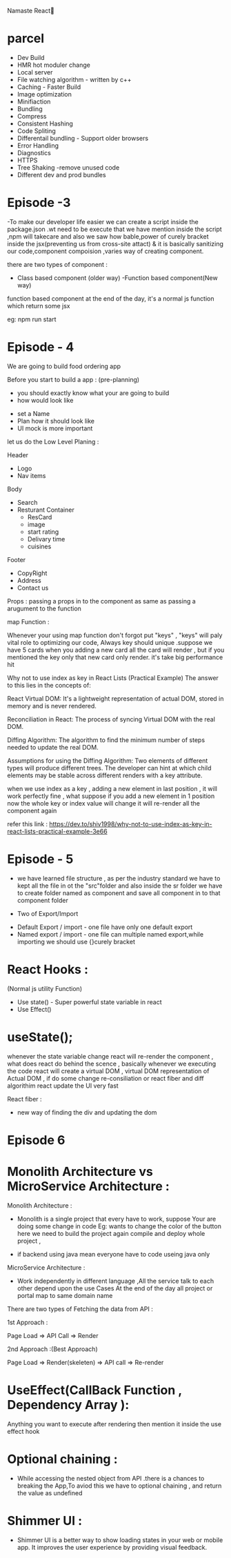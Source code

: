 Namaste React🚀

# parcel

- Dev Build
- HMR hot moduler change
- Local server
- File watching algorithm - written by c++
- Caching - Faster Build
- Image optimization
- Minifiaction
- Bundling
- Compress
- Consistent Hashing
- Code Spliting
- Differentail bundling - Support older browsers
- Error Handling
- Diagnostics
- HTTPS
- Tree Shaking -remove unused code
- Different dev and prod bundles

# Episode -3

-To make our developer life easier we can create a script inside the package.json .wt need to be execute
that we have mention inside the script ,npm will takecare and also we saw how bable,power of curely bracket inside the jsx(preventing us from cross-site attact) & it is basically sanitizing our code,component compoision ,varies way of creating component.

there are two types of component :

- Class based component (older way)
  -Function based component(New way)

function based component at the end of the day, it's a normal js function which return some jsx

eg: npm run start

# Episode - 4

We are going to build food ordering app

Before you start to build a app : (pre-planning)

- you should exactly know what your are going to build
- how would look like

* set a Name
* Plan how it should look like
* UI mock is more important

let us do the Low Level Planing :

Header

- Logo
- Nav items

Body

- Search
- Resturant Container
  - ResCard
  - image
  - start rating
  - Delivary time
  - cuisines

Footer

- CopyRight
- Address
- Contact us

Props :
passing a props in to the component as same as passing a arugument to the function

map Function :

Whenever your using map function don't forgot put "keys" , "keys" will paly vital role to optimizing our code, Always key should unique .suppose we have 5 cards when you adding a new card all the card will render , but if you mentioned the key only that new card only render. it's take big performance hit

Why not to use index as key in React Lists (Practical Example)
The answer to this lies in the concepts of:

React Virtual DOM:
It's a lightweight representation of actual DOM, stored in memory and is never rendered.

Reconciliation in React:
The process of syncing Virtual DOM with the real DOM.

Diffing Algorithm:
The algorithm to find the minimum number of steps needed to update the real DOM.

Assumptions for using the Diffing Algorithm:
Two elements of different types will produce different trees.
The developer can hint at which child elements may be stable across different renders with a key attribute.

when we use index as a key , adding a new element in last position , it will work perfectly fine , what suppose if you add a new element in 1 position now the whole key or index value will change it will re-render all the component again

refer this link : https://dev.to/shiv1998/why-not-to-use-index-as-key-in-react-lists-practical-example-3e66

# Episode - 5

- we have learned file structure , as per the industry standard we have to kept all the file in ot the "src"folder and also inside the sr folder we have to create folder named as component and save all component in to that component folder

- Two of Export/Import

* Default Export / import - one file have only one default export
* Named export / import - one file can multiple named export,while importing we should use {}curely bracket

# React Hooks :

(Normal js utility Function)

- Use state() - Super powerful state variable in react
- Use Effect()

# useState();

whenever the state variable change react will re-render the component , what does react do behind the scence , basically whenever we executing the code react will create a virtual DOM , virtual DOM representation of Actual DOM , if do some change re-consiliation or react fiber and diff algorithim react update the UI very fast

React fiber :

- new way of finding the div and updating the dom

# Episode 6

# Monolith Architecture vs MicroService Architecture :

Monolith Architecture :

- Monolith is a single project that every have to work, suppose Your are doing some change in code Eg: wants to change the color of the button here we need to build the project again compile and deploy whole project ,

- if backend using java mean everyone have to code useing java only

MicroService Architecture :

- Work independently in different language ,All the service talk to each other depend upon the use Cases At the end of the day all project or portal map to same domain name

There are two types of Fetching the data from API :

1st Approach :

Page Load => API Call => Render

2nd Approach :(Best Approach)

Page Load => Render(skeleten) => API call => Re-render

# UseEffect(CallBack Function , Dependency Array ):

Anything you want to execute after rendering then mention it inside the use effect hook

# Optional chaining :

- While accessing the nested object from API .there is a chances to breaking the App,To aviod this we have to optional chaining , and return the value as undefined

# Shimmer UI :

- Shimmer UI is a better way to show loading states in your web or mobile app. It improves the user experience by providing visual feedback.


